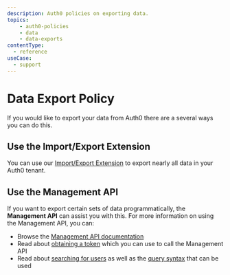 ```yaml
---
description: Auth0 policies on exporting data.
topics:
    - auth0-policies
    - data 
    - data-exports
contentType:
  - reference
useCase:
  - support
---
```

# Data Export Policy

If you would like to export your data from Auth0 there are a several ways you can do this. 

## Use the Import/Export Extension

You can use our [Import/Export Extension](/extensions/user-import-export) to export nearly all data in your Auth0 tenant. 

## Use the Management API

If you want to export certain sets of data programmatically, the **Management API** can assist you with this. For more information on using the Management API, you can:

* Browse the [Management API documentation](/api/management/v2)
* Read about [obtaining a token](/api/management/v2/tokens) which you can use to call the Management API
* Read about [searching for users](/api/management/v2/user-search) as well as the [query syntax](/api/management/v2/query-string-syntax) that can be used
